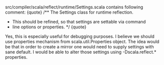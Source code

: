 src/compiler/scala/reflect/runtime/Settings.scala contains following comment:
{quote}
/** The Settings class for runtime reflection.
 *  This should be refined, so that settings are settable via command 
 *  line options or properties.
 */
{quote}

Yes, this is especially useful for debugging purposes. I believe we should use properties mechanism from scala.util.Properties object. The idea would be that in order to create a mirror one would need to supply settings with sane default. I would be able to alter those settings using -Dscala.reflect.* properties.
